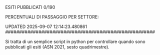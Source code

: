 ESITI PUBBLICATI 0/190 

PERCENTUALI DI PASSAGGIO PER SETTORE:

UPDATED 2025-09-07 12:14:23.480861
###################################################### 

Si tratta di un semplice script in python per controllare quando sono pubblicati gli esiti (ASN 2021, sesto quadrimestre).


